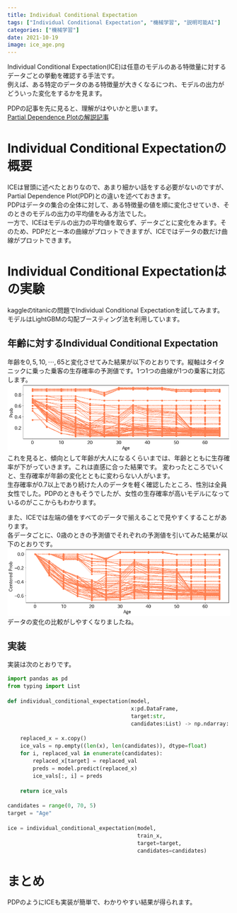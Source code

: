 ```yaml
---
title: Individual Conditional Expectation
tags: ["Individual Conditional Expectation", "機械学習", "説明可能AI"]
categories: ["機械学習"]
date: 2021-10-19
image: ice_age.png
---
```

Individual Conditional Expectation(ICE)は任意のモデルのある特徴量に対するデータごとの挙動を確認する手法です。  
例えば、ある特定のデータのある特徴量が大きくなるにつれ、モデルの出力がどういった変化をするかを見ます。

PDPの記事を先に見ると、理解がはやいかと思います。  
[Partial Dependence Plotの解説記事](https://opqrstuvcut.github.io/blog/posts/partial-dependence-plot/)

# Individual Conditional Expectationの概要
ICEは冒頭に述べたとおりなので、あまり細かい話をする必要がないのですが、Partial Dependence Plot(PDP)との違いを述べておきます。  
PDPはデータの集合の全体に対して、ある特徴量の値を順に変化させていき、そのときのモデルの出力の平均値をみる方法でした。  
一方で、ICEはモデルの出力の平均値を取らず、データごとに変化をみます。そのため、PDPだと一本の曲線がプロットできますが、ICEではデータの数だけ曲線がプロットできます。

# Individual Conditional Expectationはの実験
kaggleのtitanicの問題でIndividual Conditional Expectationを試してみます。
モデルはLightGBMの勾配ブースティング法を利用しています。

## 年齢に対するIndividual Conditional Expectation 
年齢を$0,5,10,\cdots,65$と変化させてみた結果が以下のとおりです。縦軸はタイタニックに乗った乗客の生存確率の予測値です。1つ1つの曲線が1つの乗客に対応します。  
![年齢に対するIndividual Conditional Expectation](ice_age.png)  
これを見ると、傾向として年齢が大人になるくらいまでは、年齢とともに生存確率が下がっていきます。これは直感に合った結果です。
変わったところでいくと、生存確率が年齢の変化とともに変わらない人がいます。  
生存確率が0.7以上であり続けた人のデータを軽く確認したところ、性別は全員女性でした。PDPのときもそうでしたが、女性の生存確率が高いモデルになっているのがここからもわかります。

また、ICEでは左端の値をすべてのデータで揃えることで見やすくすることがあります。  
各データごとに、0歳のときの予測値でそれぞれの予測値を引いてみた結果が以下のとおりです。
![年齢に対するIndividual Conditional Expectation](ice_age_centered.png)  
データの変化の比較がしやすくなりましたね。

## 実装
実装は次のとおりです。
```python
import pandas as pd
from typing import List

def individual_conditional_expectation(model, 
                                       x:pd.DataFrame,
                                       target:str,
                                       candidates:List) -> np.ndarray:
    
    replaced_x = x.copy()
    ice_vals = np.empty((len(x), len(candidates)), dtype=float)
    for i, replaced_val in enumerate(candidates):
        replaced_x[target] = replaced_val
        preds = model.predict(replaced_x)
        ice_vals[:, i] = preds
        
    return ice_vals

candidates = range(0, 70, 5)
target = "Age"

ice = individual_conditional_expectation(model, 
                                         train_x,
                                         target=target,
                                         candidates=candidates)
```

# まとめ
PDPのようにICEも実装が簡単で、わかりやすい結果が得られます。  

